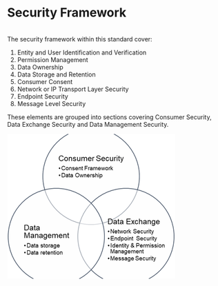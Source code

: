 # Security Framework

\
The security framework within this standard cover:

1. Entity and User Identification and Verification
2. Permission Management
3. Data Ownership
4. Data Storage and Retention
5. Consumer Consent
6. Network or IP Transport Layer Security
7. Endpoint Security
8. Message Level Security

These elements are grouped into sections covering Consumer Security, Data Exchange Security and Data Management Security.

![Figure: Open Banking Security Framework](<../../.gitbook/assets/image (1).png>)
